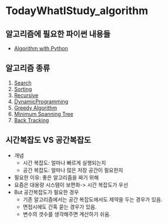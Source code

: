 # TodayWhatIStudy_algorithm

## 알고리즘에 필요한 파이썬 내용들

- [Algorithm with Python](Python)

## 알고리즘 종류

1. [Search](Search)
2. [Sorting](sorting)
3. [Recursive](Recursive)
4. [DynamicProgramming](DynamicProgramming)
5. [Greedy Algorithm](Greedy)
6. [Minimum Spanning Tree](MST)
7. [Back Tracking](BackTracking)

## 시간복잡도 VS 공간복잡도

- 개념
  - 시간 복잡도: 얼마나 빠르게 실행되는지
  - 공간 복잡도: 얼마나 많은 저장 공간이 필요한지
- 필요한 이유: 좋은 알고리즘을 짜기 위해
- 요즘은 대용량 시스템이 보편화-> 시간 복잡도가 우선
- But 공간복잡도가 필요한 경우
  - 기존 알고리즘에서는 공간 복잡도에서도 제약을 두는 경우가 있음.
  - 면접시에도 간혹 묻는 경우가 있음.
  - 변수의 갯수를 생각해주면 계산하기 쉬움.
